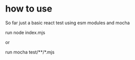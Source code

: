 # how to use

So far just a basic react test using esm modules and mocha


run node index.mjs

or

run mocha test/**/*.mjs

